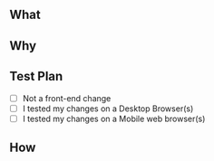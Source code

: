 <!-- Update your title to prefix with your ticket number -->

## What
<!-- Describe your changes here -->

<!-- If you are making a front-end change, please include a screen recording and post it in #feature-recordings -->

## Why
<!-- Describe the motivations behind this change if they are a subset of your ticket -->

## Test Plan
<!-- Describe the steps you have taken or will take to validate your change. -->

<!-- If you are making a front-end change, specify which browser/device/OS you used to test your changes -->

- [ ] Not a front-end change
- [ ] I tested my changes on a Desktop Browser(s)
- [ ] I tested my changes on a Mobile web browser(s)
<!--- Ideally, specify which browser(s) and device(s) you used to test your changes 
e.g. "Google Chrome v110.0.5481.77 on M2 Macbook Pro - macOS Version 13.0" 
Check the Google Chrome version with chrome://version

ℹ️: ~70% of SNAP recipients have an Android device
-->

<!--- 
⚠️ Warning about WebViews

Front-end changes may break in Android WebViews or iOS WKWebViews
(e.g. avoid using Web APIs like Local Storage, IndexedDB, Web Workers, File API, etc.)
-->

## How
<!-- Describe the rollout plan if it includes multiple PRs/Repos or requires extra steps beyond rolling back the Service -->
